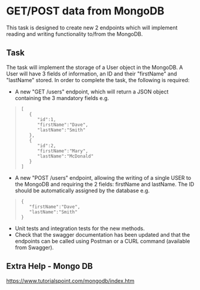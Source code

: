 # GET/POST data from MongoDB

This task is designed to create new 2 endpoints which will implement reading and writing functionality to/from the MongoDB.

## Task

The task will implement the storage of a User object in the MongoDB. A User will have 3 fields of information, an ID and their "firstName" and "lastName" stored. In order to complete the task, the following is required:

-   A new "GET /users" endpoint, which will return a JSON object containing the 3 mandatory fields e.g.

>     [
>        {
>           "id":1,
>           "firstName":"Dave",
>           "lastName":"Smith"
>        },
>        {
>           "id":2,
>           "firstName":"Mary",
>           "lastName":"McDonald"
>        }
>     ]

-   A new "POST /users" endpoint, allowing the writing of a single USER to the MongoDB and requiring the 2 fields: firstName and lastName. The ID should be automatically assigned by the database e.g.

>     {
>        "firstName":"Dave",
>        "lastName":"Smith"
>     }

-   Unit tests and integration tests for the new methods.
-   Check that the swagger documentation has been updated and that the endpoints can be called using Postman or a CURL command (available from Swagger).

## Extra Help - Mongo DB

<https://www.tutorialspoint.com/mongodb/index.htm>
